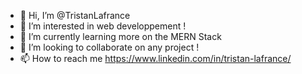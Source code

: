 - 👋 Hi, I’m @TristanLafrance
- 👀 I’m interested in web developpement !
- 🌱 I’m currently learning more on the MERN Stack
- 💞️ I’m looking to collaborate on any project !
- 📫 How to reach me https://www.linkedin.com/in/tristan-lafrance/
